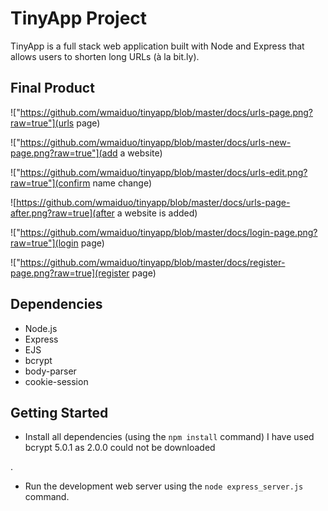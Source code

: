 # TinyApp Project

TinyApp is a full stack web application built with Node and Express that allows users to shorten long URLs (à la bit.ly).

## Final Product

!["https://github.com/wmaiduo/tinyapp/blob/master/docs/urls-page.png?raw=true"](urls page)

!["https://github.com/wmaiduo/tinyapp/blob/master/docs/urls-new-page.png?raw=true"](add a website)

!["https://github.com/wmaiduo/tinyapp/blob/master/docs/urls-edit.png?raw=true"](confirm name change)

![https://github.com/wmaiduo/tinyapp/blob/master/docs/urls-page-after.png?raw=true](after a website is added)

!["https://github.com/wmaiduo/tinyapp/blob/master/docs/login-page.png?raw=true"](login page)

!["https://github.com/wmaiduo/tinyapp/blob/master/docs/register-page.png?raw=true](register page)

## Dependencies

- Node.js
- Express
- EJS
- bcrypt
- body-parser
- cookie-session

## Getting Started

- Install all dependencies (using the `npm install` command)
I have used bcrypt 5.0.1 as 2.0.0 could not be downloaded

.
- Run the development web server using the `node express_server.js` command.